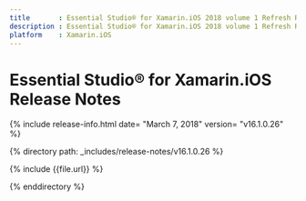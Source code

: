 ```yaml
---
title       : Essential Studio® for Xamarin.iOS 2018 volume 1 Refresh Release Notes
description : Essential Studio® for Xamarin.iOS 2018 volume 1 Refresh Release Notes
platform    : Xamarin.iOS
---
```


# Essential Studio® for Xamarin.iOS Release Notes

{% include release-info.html date= "March 7, 2018" version= "v16.1.0.26" %} 

{% directory path: _includes/release-notes/v16.1.0.26  %}

{% include {{file.url}} %}

{% enddirectory %}